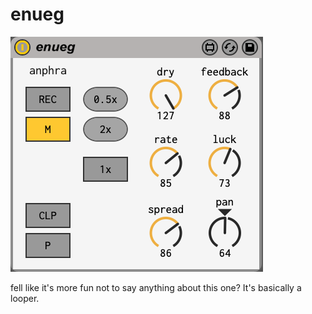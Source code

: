 # enueg

![pic](ss.png)

fell like it's more fun not to say anything about this one? It's basically a looper.
